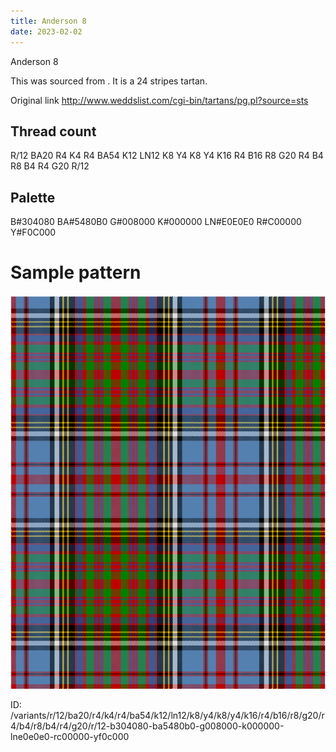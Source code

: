 ```yaml
---
title: Anderson 8
date: 2023-02-02
---
```

Anderson 8

This was sourced from <no value>.  It is a 24 stripes tartan.

Original link http://www.weddslist.com/cgi-bin/tartans/pg.pl?source=sts

## Thread count
R/12 BA20 R4 K4 R4 BA54 K12 LN12 K8 Y4 K8 Y4 K16 R4 B16 R8 G20 R4 B4 R8 B4 R4 G20 R/12

## Palette
B#304080 BA#5480B0 G#008000 K#000000 LN#E0E0E0 R#C00000 Y#F0C000

# Sample pattern

![Tartan detail](tartan.png "R/12 BA20 R4 K4 R4 BA54 K12 LN12 K8 Y4 K8 Y4 K16 R4 B16 R8 G20 R4 B4 R8 B4 R4 G20 R/12 tartan")

ID: /variants/r/12/ba20/r4/k4/r4/ba54/k12/ln12/k8/y4/k8/y4/k16/r4/b16/r8/g20/r4/b4/r8/b4/r4/g20/r/12-b304080-ba5480b0-g008000-k000000-lne0e0e0-rc00000-yf0c000